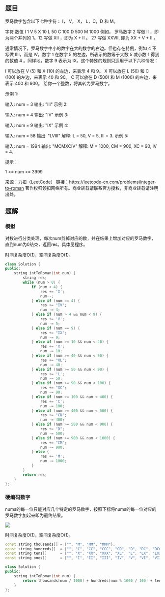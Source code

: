 ## 题目

罗马数字包含以下七种字符： I， V， X， L，C，D 和 M。

字符          数值
I             1
V             5
X             10
L             50
C             100
D             500
M             1000
例如， 罗马数字 2 写做 II ，即为两个并列的 1。12 写做 XII ，即为 X + II 。 27 写做  XXVII, 即为 XX + V + II 。

通常情况下，罗马数字中小的数字在大的数字的右边。但也存在特例，例如 4 不写做 IIII，而是 IV。数字 1 在数字 5 的左边，所表示的数等于大数 5 减小数 1 得到的数值 4 。同样地，数字 9 表示为 IX。这个特殊的规则只适用于以下六种情况：

I 可以放在 V (5) 和 X (10) 的左边，来表示 4 和 9。
X 可以放在 L (50) 和 C (100) 的左边，来表示 40 和 90。 
C 可以放在 D (500) 和 M (1000) 的左边，来表示 400 和 900。
给你一个整数，将其转为罗马数字。

 

示例 1:

输入: num = 3
输出: "III"
示例 2:

输入: num = 4
输出: "IV"
示例 3:

输入: num = 9
输出: "IX"
示例 4:

输入: num = 58
输出: "LVIII"
解释: L = 50, V = 5, III = 3.
示例 5:

输入: num = 1994
输出: "MCMXCIV"
解释: M = 1000, CM = 900, XC = 90, IV = 4.


提示：

1 <= num <= 3999

来源：力扣（LeetCode）
链接：https://leetcode-cn.com/problems/integer-to-roman
著作权归领扣网络所有。商业转载请联系官方授权，非商业转载请注明出处。

## 题解

### 模拟

对数进行分类处理，每次num剪掉对应的数，并在结果上增加对应的罗马数字，直到num为0结束，返回res。具体见程序。

时间复杂度O(1)，空间复杂度O(1)。

```c++
class Solution {
public:
    string intToRoman(int num) {
        string res;
        while (num > 0) {
            if (num < 4) {
                res += 'I';
                num--;
            } else if (num == 4) {
                res += "IV";
                num -= 4;
            } else if (num > 4 && num < 9) {
                res += 'V';
                num -= 5;
            } else if (num == 9) {
                res += "IX";
                num -= 9;
            } else if (num >= 10 && num < 40) {
                res += 'X';
                num -= 10;
            } else if (num >= 40 && num < 50) {
                res += "XL";
                num -= 40;
            } else if (num >= 50 && num < 90) {
                res += 'L';
                num -= 50;
            } else if (num >= 90 && num < 100) {
                res += "XC";
                num -= 90;
            } else if (num >= 100 && num < 400) {
                res += 'C';
                num -= 100;
            } else if (num >= 400 && num < 500) {
                res += "CD";
                num -= 400;
            } else if (num >= 500 && num < 900) {
                res += "D";
                num -= 500;
            } else if (num >= 900 && num < 1000) {
                res += "CM";
                num -= 900;
            } else {
                res += 'M';
                num -= 1000;
            }
        }
        return res;
    }
};
```

### 硬编码数字

nums的每一位只能对应几个特定的罗马数字，按照下标将nums的每一位对应的罗马数字加起来即为最终结果。

![](https://assets.leetcode-cn.com/solution-static/12/3.png)

时间复杂度O(1)，空间复杂度O(1)。

```c++
const string thousands[] = {"", "M", "MM", "MMM"};
const string hundreds[]  = {"", "C", "CC", "CCC", "CD", "D", "DC", "DCC", "DCCC", "CM"};
const string tens[]      = {"", "X", "XX", "XXX", "XL", "L", "LX", "LXX", "LXXX", "XC"};
const string ones[]      = {"", "I", "II", "III", "IV", "V", "VI", "VII", "VIII", "IX"};

class Solution {
public:
    string intToRoman(int num) {
        return thousands[num / 1000] + hundreds[num % 1000 / 100] + tens[num % 100 / 10] + ones[num % 10];
    }
};
```

